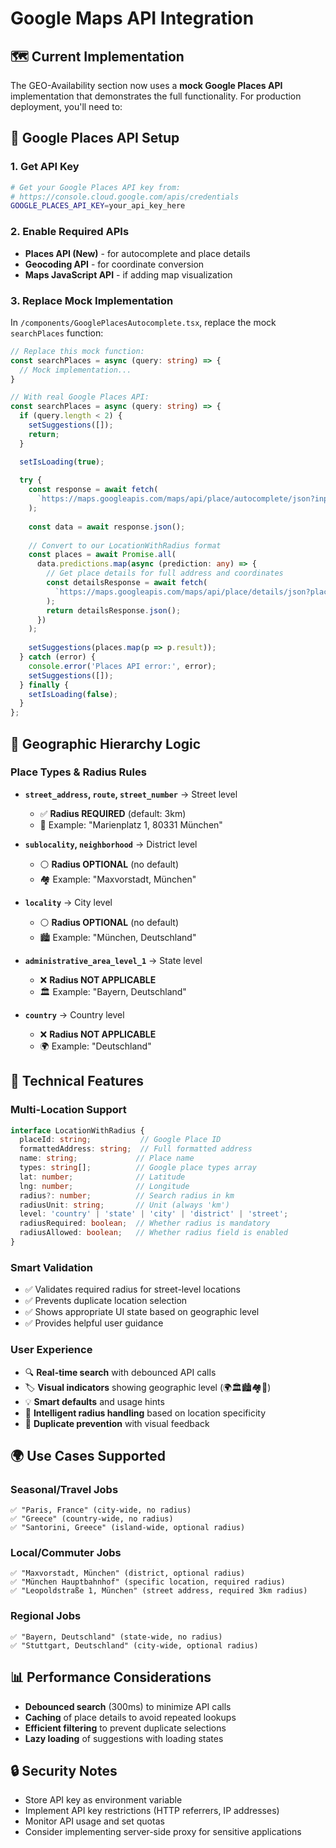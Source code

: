# Google Maps API Integration

## 🗺️ **Current Implementation**

The GEO-Availability section now uses a **mock Google Places API** implementation that demonstrates the full functionality. For production deployment, you'll need to:

## 🔑 **Google Places API Setup**

### 1. Get API Key
```bash
# Get your Google Places API key from:
# https://console.cloud.google.com/apis/credentials
GOOGLE_PLACES_API_KEY=your_api_key_here
```

### 2. Enable Required APIs
- **Places API (New)** - for autocomplete and place details
- **Geocoding API** - for coordinate conversion
- **Maps JavaScript API** - if adding map visualization

### 3. Replace Mock Implementation

In `/components/GooglePlacesAutocomplete.tsx`, replace the mock `searchPlaces` function:

```typescript
// Replace this mock function:
const searchPlaces = async (query: string) => {
  // Mock implementation...
}

// With real Google Places API:
const searchPlaces = async (query: string) => {
  if (query.length < 2) {
    setSuggestions([]);
    return;
  }

  setIsLoading(true);
  
  try {
    const response = await fetch(
      `https://maps.googleapis.com/maps/api/place/autocomplete/json?input=${encodeURIComponent(query)}&key=${GOOGLE_PLACES_API_KEY}&language=${language}`
    );
    
    const data = await response.json();
    
    // Convert to our LocationWithRadius format
    const places = await Promise.all(
      data.predictions.map(async (prediction: any) => {
        // Get place details for full address and coordinates
        const detailsResponse = await fetch(
          `https://maps.googleapis.com/maps/api/place/details/json?place_id=${prediction.place_id}&key=${GOOGLE_PLACES_API_KEY}&fields=formatted_address,geometry,name,types,address_components`
        );
        return detailsResponse.json();
      })
    );
    
    setSuggestions(places.map(p => p.result));
  } catch (error) {
    console.error('Places API error:', error);
    setSuggestions([]);
  } finally {
    setIsLoading(false);
  }
};
```

## 🎯 **Geographic Hierarchy Logic**

### **Place Types & Radius Rules**
- **`street_address`, `route`, `street_number`** → Street level
  - ✅ **Radius REQUIRED** (default: 3km)
  - 📍 Example: "Marienplatz 1, 80331 München"
  
- **`sublocality`, `neighborhood`** → District level  
  - ⚪ **Radius OPTIONAL** (no default)
  - 🏘️ Example: "Maxvorstadt, München"
  
- **`locality`** → City level
  - ⚪ **Radius OPTIONAL** (no default)  
  - 🏙️ Example: "München, Deutschland"
  
- **`administrative_area_level_1`** → State level
  - ❌ **Radius NOT APPLICABLE** 
  - 🏛️ Example: "Bayern, Deutschland"
  
- **`country`** → Country level
  - ❌ **Radius NOT APPLICABLE**
  - 🌍 Example: "Deutschland"

## 🔧 **Technical Features**

### **Multi-Location Support**
```typescript
interface LocationWithRadius {
  placeId: string;           // Google Place ID
  formattedAddress: string;  // Full formatted address
  name: string;             // Place name
  types: string[];          // Google place types array
  lat: number;              // Latitude
  lng: number;              // Longitude
  radius?: number;          // Search radius in km
  radiusUnit: string;       // Unit (always 'km')
  level: 'country' | 'state' | 'city' | 'district' | 'street';
  radiusRequired: boolean;  // Whether radius is mandatory
  radiusAllowed: boolean;   // Whether radius field is enabled
}
```

### **Smart Validation**
- ✅ Validates required radius for street-level locations
- ✅ Prevents duplicate location selection  
- ✅ Shows appropriate UI state based on geographic level
- ✅ Provides helpful user guidance

### **User Experience**
- 🔍 **Real-time search** with debounced API calls
- 🏷️ **Visual indicators** showing geographic level (🌍🏛️🏙️🏘️📍)
- 💡 **Smart defaults** and usage hints
- 🎯 **Intelligent radius handling** based on location specificity
- 🚫 **Duplicate prevention** with visual feedback

## 🌍 **Use Cases Supported**

### **Seasonal/Travel Jobs**
```
✅ "Paris, France" (city-wide, no radius)
✅ "Greece" (country-wide, no radius)  
✅ "Santorini, Greece" (island-wide, optional radius)
```

### **Local/Commuter Jobs**  
```
✅ "Maxvorstadt, München" (district, optional radius)
✅ "München Hauptbahnhof" (specific location, required radius)
✅ "Leopoldstraße 1, München" (street address, required 3km radius)
```

### **Regional Jobs**
```
✅ "Bayern, Deutschland" (state-wide, no radius)  
✅ "Stuttgart, Deutschland" (city-wide, optional radius)
```

## 📊 **Performance Considerations**

- **Debounced search** (300ms) to minimize API calls
- **Caching** of place details to avoid repeated lookups  
- **Efficient filtering** to prevent duplicate selections
- **Lazy loading** of suggestions with loading states

## 🔒 **Security Notes**

- Store API key as environment variable
- Implement API key restrictions (HTTP referrers, IP addresses)
- Monitor API usage and set quotas
- Consider implementing server-side proxy for sensitive applications